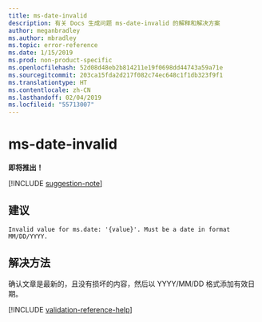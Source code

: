 ```yaml
---
title: ms-date-invalid
description: 有关 Docs 生成问题 ms-date-invalid 的解释和解决方案
author: meganbradley
ms.author: mbradley
ms.topic: error-reference
ms.date: 1/15/2019
ms.prod: non-product-specific
ms.openlocfilehash: 52d08d48eb2b814211e19f0698dd44743a59a71e
ms.sourcegitcommit: 203ca15fda2d217f082c74ec648c1f1db323f9f1
ms.translationtype: HT
ms.contentlocale: zh-CN
ms.lasthandoff: 02/04/2019
ms.locfileid: "55713007"
---
```

# <a name="ms-date-invalid"></a>ms-date-invalid

**即将推出！**

[!INCLUDE [suggestion-note](includes/suggestion-note.md)]

## <a name="suggestion"></a>建议

`Invalid value for ms.date: '{value}'. Must be a date in format MM/DD/YYYY.`

## <a name="resolution"></a>解决方法

确认文章是最新的，且没有损坏的内容，然后以 YYYY/MM/DD 格式添加有效日期。

<!--make sure to add this file to your includes folder and verify the path-->
[!INCLUDE [validation-reference-help](includes/validation-reference-help.md)]
